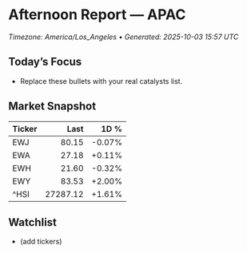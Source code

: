 # Afternoon Report — APAC
_Timezone: America/Los_Angeles • Generated: 2025-10-03 15:57 UTC_

## Today’s Focus
- Replace these bullets with your real catalysts list.

## Market Snapshot
| Ticker | Last | 1D % |
|---|---:|---:|
| EWJ | 80.15 | -0.07% |
| EWA | 27.18 | +0.11% |
| EWH | 21.60 | -0.32% |
| EWY | 83.53 | +2.00% |
| ^HSI | 27287.12 | +1.61% |

## Watchlist
- (add tickers)
